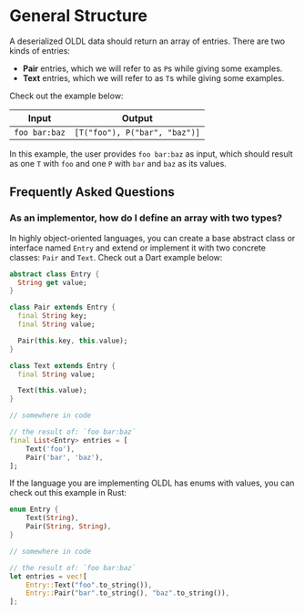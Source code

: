 <!--
 oldlspec (c) by Eray Erdin
 
 oldlspec is licensed under a
 Creative Commons Attribution-ShareAlike 4.0 International License.
 
 You should have received a copy of the license along with this
 work. If not, see <http://creativecommons.org/licenses/by-sa/4.0/>.
-->

# General Structure

A deserialized OLDL data should return an array of entries. There are two kinds of entries:

 - **Pair** entries, which we will refer to as `P`s while giving some examples.
 - **Text** entries, which we will refer to as `T`s while giving some examples.

Check out the example below:

| Input | Output |
| ----- | ------ |
| `foo bar:baz` | `[T("foo"), P("bar", "baz")]` |

In this example, the user provides `foo bar:baz` as input, which should result as one `T` with `foo` and one `P` with `bar` and `baz` as its values.

## Frequently Asked Questions

### As an implementor, how do I define an array with two types?

In highly object-oriented languages, you can create a base abstract class or interface named `Entry` and extend or implement it with two concrete classes: `Pair` and `Text`. Check out a Dart example below:

```dart
abstract class Entry {
  String get value;
}

class Pair extends Entry {
  final String key;
  final String value;

  Pair(this.key, this.value);
}

class Text extends Entry {
  final String value;

  Text(this.value);
}

// somewhere in code

// the result of: `foo bar:baz`
final List<Entry> entries = [
    Text('foo'),
    Pair('bar', 'baz'),
];
```

If the language you are implementing OLDL has enums with values, you can check out this example in Rust:

```rust
enum Entry {
    Text(String),
    Pair(String, String),
}

// somewhere in code

// the result of: `foo bar:baz`
let entries = vec![
    Entry::Text("foo".to_string()),
    Entry::Pair("bar".to_string(), "baz".to_string()),
];
```